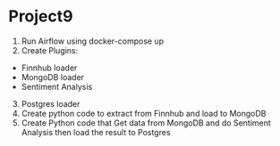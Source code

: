 # Project9

1. Run Airflow using docker-compose up
2. Create Plugins:
* Finnhub loader
* MongoDB loader
* Sentiment Analysis
3. Postgres loader
4. Create python code to extract from Finnhub and load to MongoDB
5. Create Python code that Get data from MongoDB and do Sentiment Analysis then load the result to Postgres
